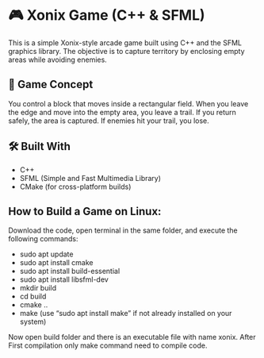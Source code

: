 # 🎮 Xonix Game (C++ & SFML)

This is a simple Xonix-style arcade game built using C++ and the SFML graphics library. The objective is to capture territory by enclosing empty areas while avoiding enemies.

## 🧠 Game Concept
You control a block that moves inside a rectangular field. When you leave the edge and move into the empty area, you leave a trail. If you return safely, the area is captured. If enemies hit your trail, you lose.

## 🛠️ Built With
- C++
- SFML (Simple and Fast Multimedia Library)
- CMake (for cross-platform builds)

## How to Build a Game on Linux:

Download the code, open terminal in the same folder, and execute the following commands:
- sudo apt update
- sudo apt install cmake
- sudo apt install build-essential
- sudo apt install libsfml-dev
- mkdir build
- cd build
- cmake ..
- make (use “sudo apt install make” if not already installed on your system)

Now open build folder and there is an executable file with name xonix. After First
compilation only make command need to compile code.
